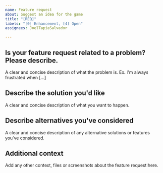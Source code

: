 ```yaml
---
name: Feature request
about: Suggest an idea for the game
title: "[REQ]"
labels: "[0] Enhancement, [4] Open"
assignees: JoelTapiaSalvador

---
```


## Is your feature request related to a problem? Please describe.
A clear and concise description of what the problem is. Ex. I'm always frustrated when [...]

## Describe the solution you'd like
A clear and concise description of what you want to happen.

## Describe alternatives you've considered
A clear and concise description of any alternative solutions or features you've considered.

## Additional context
Add any other context, files or screenshots about the feature request here.
